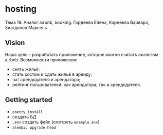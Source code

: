 # hosting
Тема 19. Аналог airbnb, booking. 
Гордеева Елена, Корнеева Варвара, Зиатдинов Марсель.
## Vision
Наша цель - разработать приложение, которое можно считать аналогом airbnb.
Возможности приложения:
- снять жильё;
- стать хостом и сдать жильё в аренду;
- чат арендодателя и арендатора;
- рейтинг пользователей: как арендатора, так и арендодателя.





## Getting started
- `poetry install`
- создать БД
- `.env` создать файл (смотреть `example.env`)
- `alembic upgrade head`